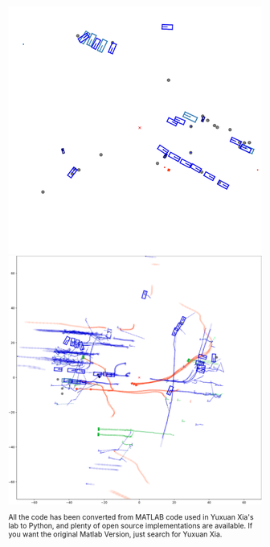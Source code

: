 ![result2](https://github.com/BaiLiping/Multi-Object-Tracking/blob/cd86b4ec3879b8596497308efc759dfebe2571eb/alternating_classification.gif)
![result](https://github.com/BaiLiping/Multi-Object-Tracking/blob/dd39e86efe79505188fe028c10b6deff9543d2ce/Untitled.png)


All the code has been converted from MATLAB code used in Yuxuan Xia's lab to Python, and plenty of open source implementations are available. If you want the original Matlab Version, just search for Yuxuan Xia.
